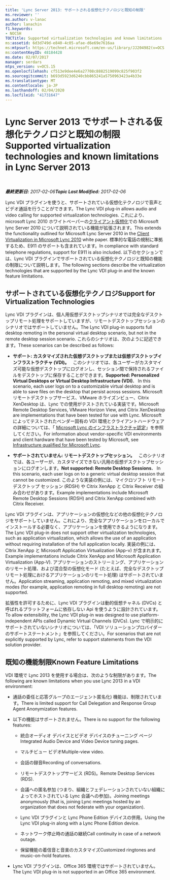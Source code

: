 ```yaml
---
title: 'Lync Server 2013: サポートされる仮想化テクノロジと既知の制限'
ms.reviewer: ''
ms.author: v-lanac
author: lanachin
f1.keywords:
- NOCSH
TOCTitle: Supported virtualization technologies and known limitations
ms:assetid: 6d3d749d-e840-4c05-afae-d6e69e7616aa
ms:mtpsurl: https://technet.microsoft.com/en-us/library/JJ204982(v=OCS.15)
ms:contentKeyID: 48184428
ms.date: 02/07/2017
manager: serdars
mtps_version: v=OCS.15
ms.openlocfilehash: cf513e9dee4e6a27708c8882519099c825f903f2
ms.sourcegitcommit: b693d5923d6240cbb865241a5750963423a4b33e
ms.translationtype: MT
ms.contentlocale: ja-JP
ms.lasthandoff: 02/04/2020
ms.locfileid: "41731647"
---
```

<div data-xmlns="http://www.w3.org/1999/xhtml">

<div class="topic" data-xmlns="http://www.w3.org/1999/xhtml" data-msxsl="urn:schemas-microsoft-com:xslt" data-cs="http://msdn.microsoft.com/en-us/">

<div data-asp="http://msdn2.microsoft.com/asp">

# <a name="supported-virtualization-technologies-and-known-limitations-in-lync-server-2013"></a><span data-ttu-id="0c68e-102">Lync Server 2013 でサポートされる仮想化テクノロジと既知の制限</span><span class="sxs-lookup"><span data-stu-id="0c68e-102">Supported virtualization technologies and known limitations in Lync Server 2013</span></span>

</div>

<div id="mainSection">

<div id="mainBody">

<span> </span>

<span data-ttu-id="0c68e-103">_**最終更新日:** 2017-02-06_</span><span class="sxs-lookup"><span data-stu-id="0c68e-103">_**Topic Last Modified:** 2017-02-06_</span></span>

<span data-ttu-id="0c68e-104">Lync VDI プラグインを使うと、サポートされている仮想化テクノロジで音声とビデオ通話を行うことができます。</span><span class="sxs-lookup"><span data-stu-id="0c68e-104">The Lync VDI plug-in allows audio and video calling for supported virtualization technologies.</span></span> <span data-ttu-id="0c68e-105">これにより、microsoft Lync 2010 ホワイトペーパーの[クライアント仮想化](https://go.microsoft.com/fwlink/?linkid=330447)での Microsoft lync Server 2010 について説明されている機能が拡張されます。</span><span class="sxs-lookup"><span data-stu-id="0c68e-105">This extends the functionality outlined for Microsoft Lync Server 2010 in the [Client Virtualization in Microsoft Lync 2010](https://go.microsoft.com/fwlink/?linkid=330447) white paper.</span></span> <span data-ttu-id="0c68e-106">標準的な電話の規制に準拠するため、E911 のサポートも含まれています。</span><span class="sxs-lookup"><span data-stu-id="0c68e-106">In compliance with standard telephone regulations, support for E911 is also included.</span></span> <span data-ttu-id="0c68e-107">以下のセクションでは、Lync VDI プラグインでサポートされている仮想化テクノロジと既知の機能の制限について説明します。</span><span class="sxs-lookup"><span data-stu-id="0c68e-107">The following sections describe the virtualization technologies that are supported by the Lync VDI plug-in and the known feature limitations.</span></span>

<div>

## <a name="support-for-virtualization-technologies"></a><span data-ttu-id="0c68e-108">サポートされている仮想化テクノロジ</span><span class="sxs-lookup"><span data-stu-id="0c68e-108">Support for Virtualization Technologies</span></span>

<span data-ttu-id="0c68e-109">Lync VDI プラグインは、個人用仮想デスクトップシナリオでは完全なデスクトップリモート処理をサポートしていますが、リモートデスクトップセッションのシナリオではサポートしていません。</span><span class="sxs-lookup"><span data-stu-id="0c68e-109">The Lync VDI plug-in supports full desktop remoting in the personal virtual desktop scenario, but not in the remote desktop session scenario.</span></span> <span data-ttu-id="0c68e-110">これらのシナリオは、次のように記述できます。</span><span class="sxs-lookup"><span data-stu-id="0c68e-110">These scenarios can be described as follows:</span></span>

  - <span data-ttu-id="0c68e-111">**サポート: カスタマイズされた仮想デスクトップまたは仮想デスクトップインフラストラクチャ (VDI)。**   このシナリオでは、各ユーザーがカスタマイズ可能な仮想デスクトップにログオンし、セッション間で保持されるファイルをデスクトップに保存することができます。</span><span class="sxs-lookup"><span data-stu-id="0c68e-111">**Supported: Personalized Virtual Desktops or Virtual Desktop Infrastructure (VDI).**   In this scenario, each user logs on to a customizable virtual desktop and is able to save files on the desktop that persist across sessions.</span></span> <span data-ttu-id="0c68e-112">Microsoft リモートデスクトップサービス、VMware ホライズンビュー、Citrix XenDesktop は、Lync での使用がテストされている実装です。</span><span class="sxs-lookup"><span data-stu-id="0c68e-112">Microsoft Remote Desktop Services, VMware Horizon View, and Citrix XenDesktop are implementations that have been tested for use with Lync.</span></span> <span data-ttu-id="0c68e-113">Microsoft によってテストされたベンダー固有の VDI 環境とクライアントハードウェアの詳細については、「 [Microsoft Lync のインフラストラクチャ認定](https://go.microsoft.com/fwlink/?linkid=313435)」を参照してください。</span><span class="sxs-lookup"><span data-stu-id="0c68e-113">For information about vendor-specific VDI environments and client hardware that have been tested by Microsoft, see [Infrastructure qualified for Microsoft Lync](https://go.microsoft.com/fwlink/?linkid=313435).</span></span>

  - <span data-ttu-id="0c68e-114">**サポートされていません: リモートデスクトップセッション。**   このシナリオでは、各ユーザーが、カスタマイズできない汎用の仮想デスクトップセッションにログオンします。</span><span class="sxs-lookup"><span data-stu-id="0c68e-114">**Not supported: Remote Desktop Sessions.**   In this scenario, each user logs on to a generic virtual desktop session that cannot be customized.</span></span> <span data-ttu-id="0c68e-115">このような実装の例には、マイクロソフト リモート デスクトップ セッション (RDSH) や Citrix XenApp と Citrix Receiver の組み合わせがあります。</span><span class="sxs-lookup"><span data-stu-id="0c68e-115">Example implementations include Microsoft Remote Desktop Sessions (RDSH) and Citrix XenApp combined with Citrix Receiver.</span></span>

<span data-ttu-id="0c68e-116">Lync VDI プラグインは、アプリケーションの仮想化などの他の仮想化テクノロジをサポートしていません。これにより、完全なアプリケーションをローカルでインストールする必要なく、アプリケーションを使用できるようになります。</span><span class="sxs-lookup"><span data-stu-id="0c68e-116">The Lync VDI plug-in does not support other virtualization technologies, such as application virtualization, which allows the use of an application without requiring installation of the full application locally.</span></span> <span data-ttu-id="0c68e-117">実装の例には、Citrix XenApp と Microsoft Application Virtualization (App-v) が含まれます。</span><span class="sxs-lookup"><span data-stu-id="0c68e-117">Example implementations include Citrix XenApp and Microsoft Application Virtualization (App-V).</span></span> <span data-ttu-id="0c68e-118">アプリケーションのストリーミング、アプリケーションのリモート処理、および混合型の仮想化モード (たとえば、完全なデスクトップリモート処理におけるアプリケーションのリモート処理) はサポートされていません。</span><span class="sxs-lookup"><span data-stu-id="0c68e-118">Application streaming, application remoting, and mixed virtualization modes (for example, application remoting in full desktop remoting) are not supported.</span></span>

<span data-ttu-id="0c68e-119">拡張性を許可するために、Lync VDI プラグインは動的仮想チャネル (DVCs) と呼ばれるプラットフォームに依存しない Api を使うように設計されています。</span><span class="sxs-lookup"><span data-stu-id="0c68e-119">To allow extensibility, the Lync VDI plug-in was designed to use platform-independent APIs called Dynamic Virtual Channels (DVCs).</span></span> <span data-ttu-id="0c68e-120">Lync で明示的にサポートされていないシナリオについては、「VDI ソリューションプロバイダーのサポートステートメント」を参照してください。</span><span class="sxs-lookup"><span data-stu-id="0c68e-120">For scenarios that are not explicitly supported by Lync, refer to support statements from the VDI solution provider.</span></span>

</div>

<div>

## <a name="known-feature-limitations"></a><span data-ttu-id="0c68e-121">既知の機能制限</span><span class="sxs-lookup"><span data-stu-id="0c68e-121">Known Feature Limitations</span></span>

<span data-ttu-id="0c68e-122">VDI 環境で Lync 2013 を使用する場合は、次のような制限があります。</span><span class="sxs-lookup"><span data-stu-id="0c68e-122">The following are known limitations when you use Lync 2013 in a VDI environment:</span></span>

  - <span data-ttu-id="0c68e-123">通話の委任と応答グループのエージェント匿名化) 機能は、制限されています。</span><span class="sxs-lookup"><span data-stu-id="0c68e-123">There is limited support for Call Delegation and Response Group Agent Anonymization features.</span></span>

  - <span data-ttu-id="0c68e-124">以下の機能はサポートされません。</span><span class="sxs-lookup"><span data-stu-id="0c68e-124">There is no support for the following features:</span></span>
    
      - <span data-ttu-id="0c68e-125">統合オーディオ デバイスとビデオ デバイスのチューニング ページ</span><span class="sxs-lookup"><span data-stu-id="0c68e-125">Integrated Audio Device and Video Device tuning pages.</span></span>
    
      - <span data-ttu-id="0c68e-126">マルチビュー ビデオ</span><span class="sxs-lookup"><span data-stu-id="0c68e-126">Multiple-view video.</span></span>
    
      - <span data-ttu-id="0c68e-127">会話の録音</span><span class="sxs-lookup"><span data-stu-id="0c68e-127">Recording of conversations.</span></span>
    
      - <span data-ttu-id="0c68e-128">リモートデスクトップサービス (RDS)。</span><span class="sxs-lookup"><span data-stu-id="0c68e-128">Remote Desktop Services (RDS).</span></span>
    
      - <span data-ttu-id="0c68e-129">会議への匿名参加 (つまり、組織とフェデレーションされていない組織によってホストされている Lync 会議への参加)。</span><span class="sxs-lookup"><span data-stu-id="0c68e-129">Joining meetings anonymously (that is, joining Lync meetings hosted by an organization that does not federate with your organization).</span></span>
    
      - <span data-ttu-id="0c68e-130">Lync VDI プラグインと Lync Phone Edition デバイスの併用。</span><span class="sxs-lookup"><span data-stu-id="0c68e-130">Using the Lync VDI plug-in along with a Lync Phone Edition device.</span></span>
    
      - <span data-ttu-id="0c68e-131">ネットワーク停止時の通話の継続</span><span class="sxs-lookup"><span data-stu-id="0c68e-131">Call continuity in case of a network outage.</span></span>
    
      - <span data-ttu-id="0c68e-132">保留機能の着信音と音楽のカスタマイズ</span><span class="sxs-lookup"><span data-stu-id="0c68e-132">Customized ringtones and music-on-hold features.</span></span>

  - <span data-ttu-id="0c68e-133">Lync VDI プラグインは、Office 365 環境ではサポートされていません。</span><span class="sxs-lookup"><span data-stu-id="0c68e-133">The Lync VDI plug-in is not supported in an Office 365 environment.</span></span>

</div>

</div>

<span> </span>

</div>

</div>

</div>

